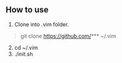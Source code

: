 ## How to use
1. Clone into .vim folder. 
> git clone https://github.com/*** ~/.vim

2. cd ~/.vim
3. ./init.sh
